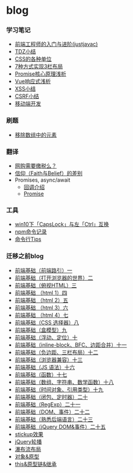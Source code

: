 # blog

### 学习笔记
- [前端工程师的入门与进阶(justjavac)](https://github.com/nineSean/blog/issues/3)
- [TDZ小结](./doc/TDZ小结.md)
- [CSS的各种单位](./doc/CSS的各种单位.md)
- [7种方式实现3栏布局](./doc/7种方式实现3栏布局.md)
- [Promise核心原理浅析](./doc/Promise核心原理浅析.md)
- [Vue响应式浅析](./doc/Vue响应式浅析.md)
- [XSS小结](./doc/XSS小结.md)
- [CSRF小结](./doc/CSRF小结.md)
- [移动端开发](./doc/移动端开发.md)

### 刷题
- [移除数组中的元素](./doc/移除数组中的元素.md)

### 翻译
- [网购需要缴税么？](https://github.com/nineSean/blog/issues/1)
- [信仰（Faith与Belief）的差别](https://github.com/nineSean/blog/issues/2)
- Promises, async/await
  - [回调介绍](https://github.com/nineSean/blog/issues/4)
  - [Promise](https://github.com/nineSean/blog/issues/5)

### 工具
- [win10下「CapsLock」与左「Ctrl」互换](https://github.com/nineSean/blog/issues/6)
- [npm命令记录](https://github.com/nineSean/blog/issues/7)
- [命令行Tips](https://github.com/nineSean/blog/issues/8)




### 迁移之前blog

- [前端基础（前端路引）一](./migration-doc/前端基础（前端路引）一.md)
- [前端基础（打开浏览器的世界）二](./migration-doc/前端基础（打开浏览器的世界）二.md)
- [前端基础（俯视HTML）三](./migration-doc/前端基础（俯视HTML）三.md)
- <a href='./migration-doc/前端基础 （html 1）四.md'>前端基础 （html 1）四</a>
- <a href='./migration-doc/前端基础 （html 2）五.md'>前端基础 （html 2）五</a>
- <a href='./migration-doc/前端基础 （html 3）六.md'>前端基础 （html 3）六</a>
- <a href='./migration-doc/前端基础（html 4）七.md'>前端基础 （html 4）七</a>
- <a href='./migration-doc/前端基础（CSS 选择器）八.md'>前端基础（CSS 选择器）八</a>
- [前端基础（盒模型）九](./migration-doc/前端基础（盒模型）九.md)
- [前端基础（浮动、定位）十](./migration-doc/前端基础（浮动、定位）十.md)
- [前端基础（inline-block、BFC、边距合并）十一](./migration-doc/前端基础（inline-block、BFC、边距合并）十一.md)
- [前端基础（负边距、三栏布局）十二](./migration-doc/前端基础（负边距、三栏布局）十二.md)
- [前端基础（浏览器兼容）十三](./migration-doc/前端基础（浏览器兼容）十三.md)
- <a href='./migration-doc/前端基础（JS 语法）十六.md'>前端基础（JS 语法）十六</a>
- [前端基础（函数）十七](./migration-doc/前端基础（函数）十七.md)
- [前端基础（数组、字符串、数学函数）十八](./migration-doc/前端基础（数组、字符串、数学函数）十八.md)
- [前端基础（时间对象、引用类型）十九](./migration-doc/前端基础（时间对象、引用类型）十九.md)
- [前端基础（闭包、定时器）二十](./migration-doc/前端基础（闭包、定时器）二十.md)
- [前端基础（RegExp）二十一](./migration-doc/前端基础（RegExp）二十一.md)
- [前端基础（DOM、事件）二十二](./migration-doc/前端基础（DOM、事件）二十二.md)
- [前端基础（熟悉后端语言）二十三](./migration-doc/前端基础（熟悉后端语言）二十三.md)
- <a href='./migration-doc/前端基础（jQuery DOM&事件）二十五.md'>前端基础（jQuery DOM&事件）二十五</a>
- [stickup效果](./migration-doc/stickup效果.md)
- [jQuery轮播](./migration-doc/jQuery轮播.md)
- [瀑布流布局](./migration-doc/瀑布流布局.md)
- [对象&原型](./migration-doc/对象&原型.md)
- [this&原型链&继承](./migration-doc/this&原型链&继承.md)

